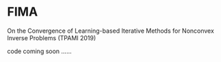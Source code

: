 # FIMA
On the Convergence of Learning-based Iterative Methods for Nonconvex Inverse Problems (TPAMI 2019)

code coming soon ......
